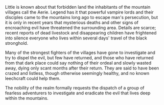 Little is known about that forbidden land the inhabitants of the mountain villages call the Aerie. Legend has it that powerful vampire lords and their disciples came to the mountains long ago to escape man's persecution, but it is only in recent years that mysterious deaths and other signs of encroaching evil have threatened the surrounding area. Details are scarce; recent reports of dead livestock and disappearing children have frightened into silence everyone who lives within several days' travel of the black stronghold.

Many of the strongest fighters of the villages have gone to investigate and try to dispel the evil, but few have returned, and those who have returned from that dark place could say nothing of their ordeal and slowly wasted away, dying only scant months after their return. They are said to have been crazed and listless, though otherwise seemingly healthy, and no known leechcraft could help them.

The nobility of the realm formally requests the dispatch of a group of fearless adventurers to investigate and eradicate the evil that lives deep within the mountains.
